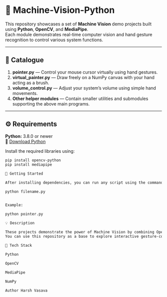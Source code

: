 # 🧠 Machine-Vision-Python

This repository showcases a set of **Machine Vision** demo projects built using **Python**, **OpenCV**, and **MediaPipe**.  
Each module demonstrates real-time computer vision and hand gesture recognition to control various system functions.

---

## 📘 Catalogue

1. **pointer.py** — Control your mouse cursor virtually using hand gestures.  
2. **virtual_painter.py** — Draw freely on a NumPy canvas with your hand acting as a brush.  
3. **volume_control.py** — Adjust your system’s volume using simple hand movements.  
4. **Other helper modules** — Contain smaller utilities and submodules supporting the above main programs.

---

## ⚙️ Requirements

**Python:** 3.8.0 or newer  
🔗 [Download Python](https://www.python.org/downloads/)

Install the required libraries using:

```bash
pip install opencv-python
pip install mediapipe

🚀 Getting Started

After installing dependencies, you can run any script using the command line:

python filename.py


Example:

python pointer.py

💡 Description

These projects demonstrate the power of Machine Vision by combining OpenCV and MediaPipe to track hand movements and interpret them as commands.
You can use this repository as a base to explore interactive gesture-controlled systems, virtual tools, and computer vision applications.

🧩 Tech Stack

Python

OpenCV

MediaPipe

NumPy

Author Harsh Vasava

